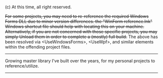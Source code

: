 (c) At this time, all right reserved.

~~For some projects, you may need to re-reference the required Windows Forms DLL due to minor version differences. the "WinForm reference.lnk" Windows shortcut file should help with locating this on your machine.
Alternatively, if you are not concerned with those specific projects, you may simply Unload them in order to complete a (mostly) full build.~~
The above has been resolved via \<UseWindowsForms\>, \<UseWpf\>, and similar elements within the offending project files.

--------

Growing master library I've built over the years, for my personal projects to reference/utilize.

--------
